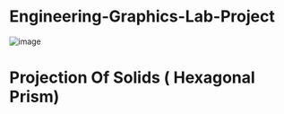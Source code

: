 # Engineering-Graphics-Lab-Project
![image](https://user-images.githubusercontent.com/61963755/208934884-50482a09-2342-4706-b5bf-3bce2d177f66.png)
# Projection Of Solids ( Hexagonal Prism)
